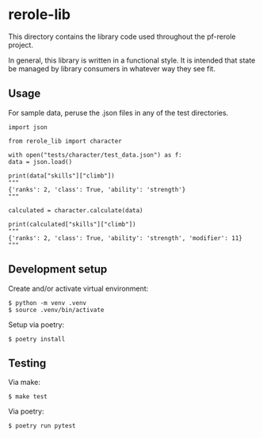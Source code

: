 # rerole-lib

This directory contains the library code used throughout the pf-rerole project.

In general, this library is written in a functional style. It is intended that state be managed by library consumers in whatever way they see fit.

## Usage

For sample data, peruse the .json files in any of the test directories.

```
import json

from rerole_lib import character

with open("tests/character/test_data.json") as f:
data = json.load()

print(data["skills"]["climb"])
"""
{'ranks': 2, 'class': True, 'ability': 'strength'}
"""

calculated = character.calculate(data)

print(calculated["skills"]["climb"])
"""
{'ranks': 2, 'class': True, 'ability': 'strength', 'modifier': 11}
"""
```

## Development setup

Create and/or activate virtual environment:

```
$ python -m venv .venv
$ source .venv/bin/activate
```

Setup via poetry:

```
$ poetry install
```

## Testing

Via make:

```
$ make test
```

Via poetry:

```
$ poetry run pytest
```
